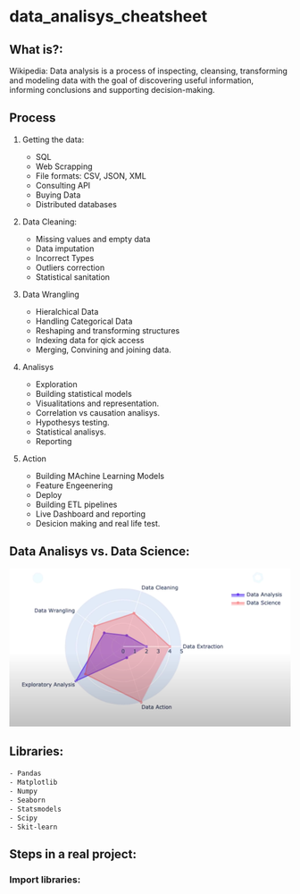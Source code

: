 # data_analisys_cheatsheet

## What is?:

Wikipedia: Data analysis is a process of inspecting, cleansing, transforming and modeling data with the goal of discovering useful information, informing conclusions and supporting decision-making.

## Process

1. Getting the data:

   - SQL
   - Web Scrapping
   - File formats: CSV, JSON, XML
   - Consulting API
   - Buying Data
   - Distributed databases

2. Data Cleaning:

   - Missing values and empty data
   - Data imputation
   - Incorrect Types
   - Outliers correction
   - Statistical sanitation

3. Data Wrangling

   - Hieralchical Data
   - Handling Categorical Data
   - Reshaping and transforming structures
   - Indexing data for qick access
   - Merging, Convining and joining data.

4. Analisys

   - Exploration
   - Building statistical models
   - Visualitations and representation.
   - Correlation vs causation analisys.
   - Hypothesys testing.
   - Statistical analisys.
   - Reporting

5. Action

   - Building MAchine Learning Models
   - Feature Engeenering
   - Deploy
   - Building ETL pipelines
   - Live Dashboard and reporting
   - Desicion making and real life test.

## Data Analisys vs. Data Science:

![](img/01.png)

## Libraries:

    - Pandas
    - Matplotlib
    - Numpy
    - Seaborn
    - Statsmodels
    - Scipy
    - Skit-learn

## Steps in a real project:

### Import libraries:
